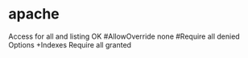 # apache

Access for all and listing OK
<Directory />
    #AllowOverride none
    #Require all denied
    Options +Indexes
    Require all granted
</Directory>
